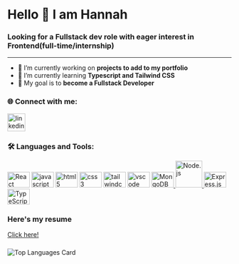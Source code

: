 # Hello 👋 I am Hannah

### Looking for a Fullstack dev role with eager interest in Frontend(full-time/internship)

***

- 🔭 I’m currently working on **projects to add to my portfolio**
- 🌱 I’m currently learning **Typescript and Tailwind CSS**
- 🥅  My goal is to **become a Fullstack Developer**

### 🌐 Connect with me:

<div>
<a href="https://www.linkedin.com/in/hannahk26/" target="_blank" rel="noopener noreferrer"><img align="center" src="https://upload.wikimedia.org/wikipedia/commons/thumb/c/ca/LinkedIn_logo_initials.png/900px-LinkedIn_logo_initials.png" alt="linkedin-logo" height="40" width="40" target="_blank" rel="noopener noreferrer"/></a>
</div>

### 🛠️ Languages and Tools:

<div> 
<a href="https://reactjs.org/" target="_blank" rel="noreferrer"> <img src="https://upload.wikimedia.org/wikipedia/commons/a/a7/React-icon.svg" alt="React" width="50" height="35"/></a>  
<a href="https://www.javascript.com/" target="_blank" rel="noreferrer"> <img src="https://upload.wikimedia.org/wikipedia/commons/9/99/Unofficial_JavaScript_logo_2.svg" alt="javascript" width="50" height="35"/></a>  
<a href="https://www.w3.org/html/" target="_blank"> <img src="https://upload.wikimedia.org/wikipedia/commons/6/61/HTML5_logo_and_wordmark.svg" alt="html5" width="50" height="35"/></a>
<a href="https://www.w3schools.com/css/" target="_blank" rel="noreferrer"> <img src="https://upload.wikimedia.org/wikipedia/commons/d/d5/CSS3_logo_and_wordmark.svg" alt="css3" width="50" height="35"/></a>
<a href="https://www.photoshop.com/en" target="_blank"> <img src="https://upload.wikimedia.org/wikipedia/commons/9/9d/Tailwind_CSS_Logo.svg" alt="tailwindcss" width="50" height="35"/></a>
<a href="https://code.visualstudio.com/" target="_blank"> <img src="https://upload.wikimedia.org/wikipedia/commons/9/9a/Visual_Studio_Code_1.35_icon.svg" alt="vscode" width="50" height="35"/></a>
<a href="https://www.mongodb.com/" target="_blank">
  <img src="https://webassets.mongodb.com/_com_assets/cms/mongodb-logo-rgb-j6w271g1xn.jpg" alt="MongoDB" width="50" height="35"/>
</a>
<a href="https://nodejs.org/" target="_blank">
  <img src="https://nodejs.org/static/images/logo.svg" alt="Node.js" width="60" height="60"/>
</a>
<a href="https://expressjs.com/" target="_blank">
  <img src="https://expressjs.com/images/express-facebook-share.png" alt="Express.js" width="50" height="35"/>
</a>
<a href="https://www.typescriptlang.org/" target="_blank">
  <img src="https://www.typescriptlang.org/assets/images/icons/favicon-96x96.png" alt="TypeScript" width="50" height="35"/>
</a>



### Here's my resume

[Click here!](https://docs.google.com/document/d/1EP9rpC11zXwM9Vw0oakBAaITQxSfWzRsKROm4MiNDCo/edit?usp=drive_link)

###

![Top Languages Card](https://github-readme-stats.vercel.app/api/top-langs/?username=hannahpietersen&layout=compact)





